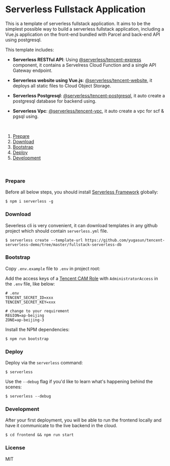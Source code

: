 # Serverless Fullstack Application

This is a template of serverless fullstack application. It aims to be the
simplest possible way to build a serverless fullstack application, including a
Vue.js application on the front-end bundled with Parcel and back-end API using
postgresql.

This template includes:

- **Serverless RESTful API**: Using
  [@serverless/tencent-express](https://github.com/serverless-components/tencent-express)
  component, it contains a Servelress Cloud Function and a single API Gateway
  endpoint.

- **Serverless website using Vue.js**:
  [@serverless/tencent-website](https://github.com/serverless-components/tencent-website),
  it deploys all static files to Cloud Object Storage.

- **Serverless Postgresql**:
  [@serverless/tencent-postgresql](https://github.com/serverless-components/tencent-postgresql),
  it auto create a postgresql database for backend using.

- **Serverless Vpc**:
  [@serverless/tencent-vpc](https://github.com/serverless-components/tencent-vpc),
  it auto create a vpc for scf & pgsql using.

&nbsp;

1. [Prepare](#Prepare)
2. [Download](#Download)
3. [Bootstrap](#Bootstrap)
4. [Deploy](#Deploy)
5. [Development](#Development)

&nbsp;

### Prepare

Before all below steps, you should install
[Serverless Framework](https://www.github.com/serverless/serverless) globally:

```console
$ npm i serverless -g
```

### Download

Severless cli is very convenient, it can download templates in any github
project which should contain `serverless.yml` file.

```console
$ serverless create --template-url https://github.com/yugasun/tencent-serverless-demo/tree/master/fullstack-serverless-db
```

### Bootstrap

Copy `.env.example` file to `.env` in project root:

Add the access keys of a
[Tencent CAM Role](https://console.cloud.tencent.com/cam/capi) with
`AdministratorAccess` in the `.env` file, like below:

```dotenv
# .env
TENCENT_SECRET_ID=xxx
TENCENT_SECRET_KEY=xxx

# change to your requirement
REGION=ap-beijing
ZONE=ap-beijing-3
```

Install the NPM dependencies:

```console
$ npm run bootstrap
```

### Deploy

Deploy via the `serverless` command:

```console
$ serverless
```

Use the `--debug` flag if you'd like to learn what's happening behind the
scenes:

```console
$ serverless --debug
```

### Development

After your first deployment, you will be able to run the frontend locally and
have it communicate to the live backend in the cloud.

```console
$ cd frontend && npm run start
```

### License

MIT
